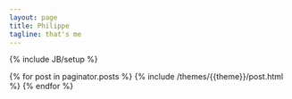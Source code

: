 ```yaml
---
layout: page
title: Philippe
tagline: that's me
---
```

{% include JB/setup %}

{% for post in paginator.posts %}
  {% include /themes/{{theme}}/post.html %}
{% endfor %}